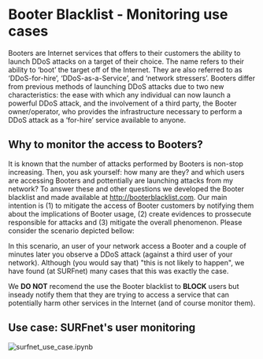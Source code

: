 # Booter Blacklist - Monitoring use cases
Booters are Internet services that offers to their customers the ability to launch DDoS attacks on a target of their choice. The name refers to their ability to ‘boot’ the target off of the Internet. They are also referred to as ‘DDoS-for-hire’, ‘DDoS-as-a-Service’, and ‘network stressers’. Booters differ from previous methods of launching DDoS attacks due to two new characteristics: the ease with which any individual can now launch a powerful DDoS attack, and the involvement of a third party, the Booter owner/operator, who provides the infrastructure necessary to perform a DDoS attack as a ‘for-hire’ service available to anyone.

## Why to monitor the access to Booters?
It is known that the number of attacks performed by Booters is non-stop increasing. Then, you ask yourself: how many are they? and which users are accessing Booters and pottentially are launching attacks from my network? To answer these and other questions we developed the Booter blacklist and made available at http://booterblacklist.com. Our main intention is (1) to mitigate the access of Booter customers by notifying them about the implications of Booter usage, (2) create evidences to prossecute responsible for attacks and (3) mitigate the overall phenomenon. Please consider the scenario depicted bellow: 


In this scenario, an user of your network access a Booter and a couple of minutes later you observe a DDoS attack (against a third user of your network). Although (you would say that) "this is not likely to happen", we have found (at SURFnet) many cases that this was exactly the case.

We **DO NOT** recomend the use the Booter blacklist to **BLOCK** users but inseady notify them that they are trying to access a service that can potentially harm other services in the Internet (and of course monitor them). 

## Use case: SURFnet's user monitoring
![surfnet_use_case.ipynb](https://github.com/jjsantanna/booterblacklist_use_cases/blob/master/surfnet/surfnet_case_analysis.ipynb)
